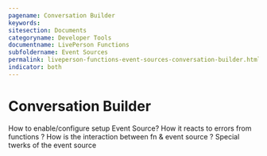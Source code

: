 ```yaml
---
pagename: Conversation Builder
keywords:
sitesection: Documents
categoryname: Developer Tools
documentname: LivePerson Functions
subfoldername: Event Sources
permalink: liveperson-functions-event-sources-conversation-builder.html
indicator: both
---
```


# Conversation Builder

How to enable/configure setup Event Source?
How it reacts to errors from functions ?
How is the interaction between fn & event source ?
Special twerks of the event source
